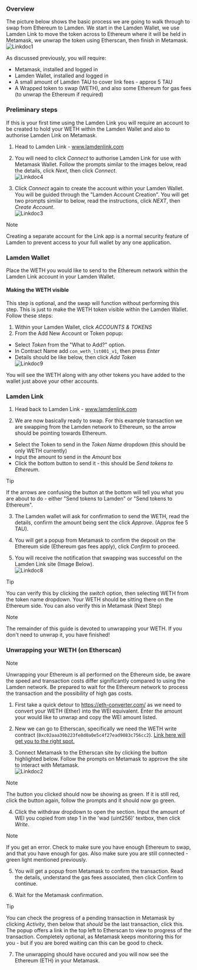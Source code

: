 ### Overview

The picture below shows the basic process we are going to walk through to swap from Ethereum to Lamden.  We start in the Lamden Wallet, we use Lamden Link to move the token across to Ethereum where it will be held in Metamask, we unwrap the token using Etherscan, then finish in Metamask.    
![Linkdoc1](./static/L2ELink1.png ':size=700')    

As discussed previously, you will require:
* Metamask, installed and logged in
* Lamden Wallet, installed and logged in
* A small amount of Lamden TAU to cover link fees - approx 5 TAU
* A Wrapped token to swap (WETH), and also some Ethereum for gas fees (to unwrap the Ethereum if required)

### Preliminary steps
If this is your first time using the Lamden Link you will require an account to be created to hold your WETH within the Lamden Wallet and also to authorise Lamden Link on Metamask.  

1. Head to Lamden Link - www.lamdenlink.com    

2. You will need to click *Connect* to authorise Lamden Link for use with Metamask Wallet.  Follow the prompts similar to the images below, read the details, click *Next*, then click *Connect*.    
![Linkdoc4](./static/Link4.png ':size=600')    

3. Click *Connect* again to create the account within your Lamden Wallet. You will be guided through the "Lamden Account Creation". You will get two prompts similar to below, read the instructions, click *NEXT*, then *Create Account*.    
![Linkdoc3](./static/Link3.png ':size=600')    

>[!Note]
>Creating a separate account for the Link app is a normal security feature of Lamden to prevent access to your full wallet by any one application.   

### Lamden Wallet
Place the WETH you would like to send to the Ethereum network within the Lamden Link account in your Lamden Wallet. 

#### Making the WETH visible    
This step is optional, and the swap will function without performing this step. This is just to make the WETH token visible within the Lamden Wallet. Follow these steps:    
1. Within your Lamden Wallet, click *ACCOUNTS & TOKENS*    
2. From the Add New Account or Token popup:    
* Select *Token* from the "What to Add?" option.
* In Contract Name add `con_weth_lst001_v1`, then press *Enter*
* Details should be like below, then click *Add Token*    
![Linkdoc9](./static/Link9.png ':size=300')

You will see the WETH along with any other tokens you have added to the wallet just above your other accounts.

### Lamden Link

1. Head back to Lamden Link - www.lamdenlink.com    

2. We are now basically ready to swap.  For this example transaction we are swapping from the Lamden network to Ethereum, so the arrow should be pointing towards Ethereum.     
* Select the Token to send in the *Token Name* dropdown (this should be only WETH currently)
* Input the amount to send in the *Amount* box
* Click the bottom button to send it - this should be *Send tokens to Ethereum*.    
>[!Tip] 
>If the arrows are confusing the button at the bottom will tell you what you are about to do - either "Send tokens to Lamden" or "Send tokens to Ethereum".   

3. The Lamden wallet will ask for confirmation to send the WETH, read the details, confirm the amount being sent the click *Approve*. (Approx fee 5 TAU).    

4. You will get a popup from Metamask to confirm the deposit on the Ethereum side (Ethereum gas fees apply), click *Confirm* to proceed.   

5. You will receive the notification that swapping was successful on the Lamden Link site (Image Below).    
![Linkdoc8](./static/Link8.png ':size=800')

>[!Tip]
>You can verify this by clicking the *switch* option, then selecting WETH from the token name dropdown. Your WETH should be sitting there on the Ethereum side. You can also verify this in Metamask (Next Step)    

>[!Note]
>The remainder of this guide is devoted to unwrapping your WETH. If you don't need to unwrap it, you have finished!    

### Unwrapping your WETH (on Etherscan)


>[!Note]
>Unwrapping your Ethereum is all performed on the Ethereum side, be aware the speed and transaction costs differ significantly compared to using the Lamden network. Be prepared to wait for the Ethereum network to process the transaction and the possibility of high gas costs.    

1. First take a quick detour to https://eth-converter.com/ as we need to convert your WETH (Ether) into the WEI equivalent. Enter the amount your would like to unwrap and copy the WEI amount listed.    

2. New we can go to Etherscan, specifically we need the WETH write contract (`0xc02aaa39b223fe8d0a0e5c4f27ead9083c756cc2`). [Link here will get you to the right spot.](https://etherscan.io/token/0xc02aaa39b223fe8d0a0e5c4f27ead9083c756cc2#writeContract)    

3. Connect Metamask to the Etherscan site by clicking the button highlighted below. Follow the prompts on Metamask to approve the site to interact with Metamask.    
![Linkdoc2](./static/Link2.png ':size=600')

>[!Note] 
>The button you clicked should now be showing as green. If it is still red, click the button again, follow the prompts and it should now go green.    

4. Click the withdraw dropdown to open the section. Input the amount of WEI you copied from step 1 in the 'wad (uint256)' textbox, then click *Write*.    

>[!Note]
>If you get an error. Check to make sure you have enough Ethereum to swap, and that you have enough for gas. Also make sure you are still connected - green light mentioned previously.    

5. You will get a popup from Metamask to confirm the transaction. Read the details, understand the gas fees associated, then click Confirm to continue.    

6. Wait for the Metamask confirmation.    

>[!Tip]
>You can check the progress of a pending transaction in Metamask by clicking *Activity*, then below that *should* be the last transaction, click this. The popup offers a link in the top left to Etherscan to view to progress of the transaction. Completely optional, as Metamask keeps monitoring this for you - but if you are bored waiting can this can be good to check.    

7. The unwrapping should have occured and you will now see the Ethereum (ETH) in your Metamask.

